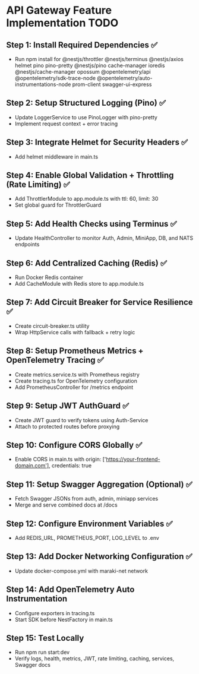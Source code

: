 # API Gateway Feature Implementation TODO

## Step 1: Install Required Dependencies ✅
- Run npm install for @nestjs/throttler @nestjs/terminus @nestjs/axios helmet pino pino-pretty @nestjs/pino cache-manager ioredis @nestjs/cache-manager opossum @opentelemetry/api @opentelemetry/sdk-trace-node @opentelemetry/auto-instrumentations-node prom-client swagger-ui-express

## Step 2: Setup Structured Logging (Pino) ✅
- Update LoggerService to use PinoLogger with pino-pretty
- Implement request context + error tracing

## Step 3: Integrate Helmet for Security Headers ✅
- Add helmet middleware in main.ts

## Step 4: Enable Global Validation + Throttling (Rate Limiting) ✅
- Add ThrottlerModule to app.module.ts with ttl: 60, limit: 30
- Set global guard for ThrottlerGuard

## Step 5: Add Health Checks using Terminus ✅
- Update HealthController to monitor Auth, Admin, MiniApp, DB, and NATS endpoints

## Step 6: Add Centralized Caching (Redis) ✅
- Run Docker Redis container
- Add CacheModule with Redis store to app.module.ts

## Step 7: Add Circuit Breaker for Service Resilience ✅
- Create circuit-breaker.ts utility
- Wrap HttpService calls with fallback + retry logic

## Step 8: Setup Prometheus Metrics + OpenTelemetry Tracing ✅
- Create metrics.service.ts with Prometheus registry
- Create tracing.ts for OpenTelemetry configuration
- Add PrometheusController for /metrics endpoint

## Step 9: Setup JWT AuthGuard ✅
- Create JWT guard to verify tokens using Auth-Service
- Attach to protected routes before proxying

## Step 10: Configure CORS Globally ✅
- Enable CORS in main.ts with origin: ['https://your-frontend-domain.com'], credentials: true

## Step 11: Setup Swagger Aggregation (Optional) ✅
- Fetch Swagger JSONs from auth, admin, miniapp services
- Merge and serve combined docs at /docs

## Step 12: Configure Environment Variables ✅
- Add REDIS_URL, PROMETHEUS_PORT, LOG_LEVEL to .env

## Step 13: Add Docker Networking Configuration ✅
- Update docker-compose.yml with maraki-net network

## Step 14: Add OpenTelemetry Auto Instrumentation
- Configure exporters in tracing.ts
- Start SDK before NestFactory in main.ts

## Step 15: Test Locally
- Run npm run start:dev
- Verify logs, health, metrics, JWT, rate limiting, caching, services, Swagger docs

